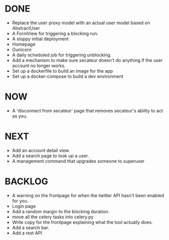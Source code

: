 DONE
====
- Replace the user proxy model with an actual user model based on AbstractUser
- A FormView for triggering a blocking run.
- A sloppy initial deployment
- Homepage
- Gunicorn
- A daily scheduled job for triggering unblocking.
- Add a mechanism to make sure secateur doesn't do anything if the user account no longer works.
- Set up a dockerfile to build an image for the app
- Set up a docker-compose to build a dev environment


NOW
===
- A 'disconnect from secateur' page that removes secateur's ability to act as you.


NEXT
====
- Add an account detail view.
- Add a search page to look up a user.
- A management command that upgrades someone to superuser

BACKLOG
=======
- A warning on the frontpage for when the twitter API hasn't been enabled for you.
- Login page
- Add a random margin to the blocking duration.
- move all the celery tasks into celery.py
- Write copy for the frontpage explaining what the tool actually does.
- Add a search bar.
- Add a rest API
